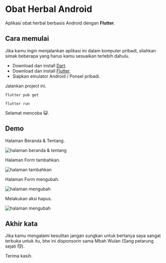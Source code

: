 # Obat Herbal Android
Aplikasi obat herbal berbasis Android dengan **Flutter**.

## Cara memulai

Jika kamu ingin menjalankan aplikasi ini dalam komputer pribadi, silahkan simak beberapa yang harus kamu sesuaikan terlebih dahulu.

* Download dan install [Dart](https://dart.dev/get-dart).
* Download dan install [Flutter](https://flutter.dev/docs/get-started/install/windows).
* Siapkan emulator Android / Ponsel pribadi.

Jalankan project ini.
```
flutter pub get
```
```
flutter run
```

Selamat mencoba 😺.


## Demo
Halaman Beranda & Tentang.

![halaman beranda & tentang](demo-tentang.gif)

Halaman Form tambahkan.

![halaman tambahkan](demo-tambahkan.gif)

Halaman Form mengubah.

![halaman mengubah](demo-ubah.gif)

Melakukan aksi hapus.

![halaman mengubah](demo-hapus.gif)


## Akhir kata
Jika kamu mengalami kesulitan jangan sungkan untuk bertanya saya sangat terbuka untuk itu, btw ini disponsorin sama Mbah Wulan (Sang petarung sejati 😼).

Terima kasih.